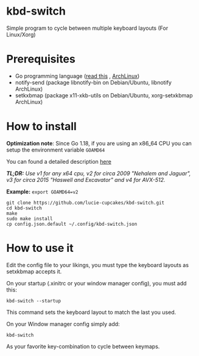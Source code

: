# kbd-switch
Simple program to cycle between multiple keyboard layouts (For Linux/Xorg)

# Prerequisites
 - Go programming language ([read this](https://golang.org/doc/install) , [ArchLinux](https://archlinux.org/packages/community/x86_64/go/))
 - notify-send (package libnotify-bin on Debian/Ubuntu, libnotify ArchLinux)
- setkxbmap (package x11-xkb-utils on Debian/Ubuntu, xorg-setxkbmap ArchLinux)

# How to install
**Optimization note**: Since Go 1.18, if you are using an x86_64 CPU you can setup the environment variable `GOAMD64`

You can found a detailed description [here](https://github.com/golang/go/wiki/MinimumRequirements#amd64)

***TL;DR:** Use v1 for any x64 cpu, v2 for circa 2009 "Nehalem and Jaguar", v3 for circa 2015 "Haswell and Excavator" and v4 for AVX-512.*

**Example:** `export GOAMD64=v2`

	git clone https://github.com/lucie-cupcakes/kbd-switch.git
	cd kbd-switch
	make
	sudo make install
	cp config.json.default ~/.config/kbd-switch.json

# How to use it
Edit the config file to your likings, you must type the keyboard layouts as setxkbmap accepts it.

On your startup (.xinitrc or your window manager config), you must add this:
	
	kbd-switch --startup

This command sets the keyboard layout to match the last you used.

On your Window manager config simply add:
	
	kbd-switch

As your favorite key-combination to cycle between keymaps.

